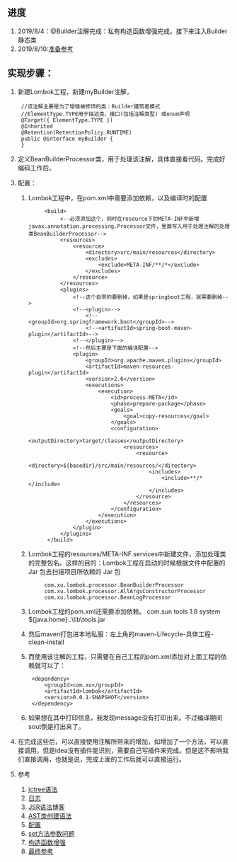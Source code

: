 ## 进度
1. 2019/8/4：@Builder注解完成：私有构造函数增强完成。接下来注入Builder静态类
2. 2019/8/10:[准备参考](https://blog.csdn.net/dap769815768/article/details/90448451)


## 实现步骤：
1. 新建Lombok工程，新建myBuilder注解，

        //该注解主要是为了增强被修饰的类：Builder建筑者模式
        //ElementType.TYPE用于描述类、接口(包括注解类型) 或enum声明
        @Target({ ElementType.TYPE })
        @Inherited
        @Retention(RetentionPolicy.RUNTIME)
        public @interface myBuilder {
        } 
2. 定义BeanBuilderProcessor类，用于处理该注解，具体直接看代码。完成好编码工作后。
3. 配置：
   1. Lombok工程中，在pom.xml中需要添加依赖，以及编译时的配置
   
               <build>
                    <--必须添加这个，同时在resource下的META-INF中新增javax.annotation.processing.Processor文件，里面写入用于处理注解的处理类BeanBuilderProcessor-->
                    <resources>
                        <resource>
                            <directory>src/main/resources</directory>
                            <excludes>
                                <exclude>META-INF/**/*</exclude>
                            </excludes>
                        </resource>
                    </resources>
                    <plugins>
                        <!--这个自带的要删掉，如果是springboot工程，就需要删掉-->
                        <!--<plugin>-->
                            <!--<groupId>org.springframework.boot</groupId>-->
                            <!--<artifactId>spring-boot-maven-plugin</artifactId>-->
                        <!--</plugin>-->
                        <!--然后主要是下面的编译配置-->
                        <plugin>
                            <groupId>org.apache.maven.plugins</groupId>
                            <artifactId>maven-resources-plugin</artifactId>
                            <version>2.6</version>
                            <executions>
                                <execution>
                                    <id>process-META</id>
                                    <phase>prepare-package</phase>
                                    <goals>
                                        <goal>copy-resources</goal>
                                    </goals>
                                    <configuration>
                                        <outputDirectory>target/classes</outputDirectory>
                                        <resources>
                                            <resource>
                                                <directory>${basedir}/src/main/resources/</directory>
                                                <includes>
                                                    <include>**/*</include>
                                                </includes>
                                            </resource>
                                        </resources>
                                    </configuration>
                                </execution>
                            </executions>
                        </plugin>
                    </plugins>
                </build>
    2. Lombok工程的resources/META-INF.services中新建文件，添加处理类的完整包名。这样的目的：Lombok工程在启动的时候根据文件中配置的 Jar 包去扫描项目所依赖的 Jar 包
    
                com.xu.lombok.processor.BeanBuilderProcessor
                com.xu.lombok.processor.AllArgsConstructorProcessor
                com.xu.lombok.processor.BeanLogProcessor
    2. Lombok工程的pom.xml还需要添加依赖。
            <dependency>
                <groupId>com.sun</groupId>
                <artifactId>tools</artifactId>
                <version>1.8</version>
                <scope>system</scope>
                <systemPath>${java.home}\..\lib\tools.jar</systemPath><!--这个就是找到jdk/lib包下的tools.jar，需要这个依赖-->
            </dependency>
            
    4. 然后maven打包进本地私服：左上角的maven-Lifecycle-具体工程-clean-install
    3. 而使用该注解的工程，只需要在自己工程的pom.xml添加对上面工程的依赖就可以了：
    
            <dependency>
                <groupId>com.xu</groupId>
                <artifactId>lombok</artifactId>
                <version>0.0.1-SNAPSHOT</version>
            </dependency>
     5. 如果想在其中打印信息，我发现message没有打印出来。不过编译期间sout倒是打出来了。
3. 在完成这些后，可以直接使用注解所带来的增加，如增加了一个方法，可以直接调用，但是idea没有插件能识别，需要自己写插件来完成。但是这不影响我们直接调用，也就是说，完成上面的工作后就可以直接运行。

4. 参考
   1. [jctree语法](https://static.javadoc.io/org.kohsuke.sorcerer/sorcerer-javac/0.11/com/sun/tools/javac/tree/JCTree.html)
   1. [日志](https://blog.csdn.net/nideshouhu/article/details/90757952)
   1. [JSR语法博客](https://blog.csdn.net/a_zhenzhen/article/details/86065063)
   1. [AST类创建语法](https://blog.csdn.net/lovelion/article/details/20309379) 
   2. [配置](https://juejin.im/entry/5a390ba76fb9a0451e3fed7c)
   3. [set方法参数问题](https://nicky-chen.github.io/2019/05/03/apt_lombok_implement/)
   4. [构造函数增强](https://houbb.github.io/2017/10/13/jctree)
   5. [最终参考](https://liuyehcf.github.io/2018/02/02/Java-JSR-269-%E6%8F%92%E5%85%A5%E5%BC%8F%E6%B3%A8%E8%A7%A3%E5%A4%84%E7%90%86%E5%99%A8/) 
